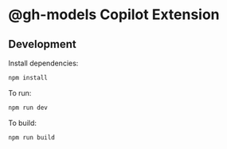 # @gh-models Copilot Extension

## Development

Install dependencies:

```bash
npm install
```

To run:


```bash
npm run dev
```

To build:

```bash
npm run build
```
